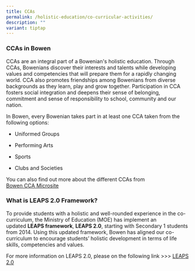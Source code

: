 ```yaml
---
title: CCAs
permalink: /holistic-education/co-curricular-activities/
description: ""
variant: tiptap
---
```

<h3>CCAs in Bowen</h3>
<p>CCAs are an integral part of a Bowenian's holistic education. Through
CCAs, Bowenians discover their interests and talents while developing values
and competencies that will prepare them for a rapidly changing world. CCA
also promotes friendships among Bowenians from diverse backgrounds as they
learn, play and grow together. Participation in CCA fosters social integration
and deepens their sense of belonging, commitment and sense of responsibility
to school, community and&nbsp;our nation.</p>
<p>In Bowen, every Bowenian takes part in at least one CCA taken from the
following options:</p>
<ul data-tight="true" class="tight">
<li>
<p>Uniformed Groups</p>
</li>
<li>
<p>Performing Arts</p>
</li>
<li>
<p>Sports</p>
</li>
<li>
<p>Clubs and Societies</p>
</li>
</ul>
<p>You can also find out more about the different CCAs from
<br><a href="https://sites.google.com/bws.edu.sg/bowen-cca-experience-2025/home" rel="noopener noreferrer nofollow" target="_blank">Bowen CCA Microsite</a>
</p>
<h3>What is LEAPS 2.0 Framework?</h3>
<p>To provide students with a holistic and well-rounded experience in the
co-curriculum, the Ministry of Education (MOE) has implement an updated&nbsp;<strong>LEAPS framework</strong>,&nbsp;<strong>LEAPS 2.0</strong>,
starting with Secondary 1 students from 2014. Using this updated framework,&nbsp;Bowen
has aligned our co-curriculum to encourage students’ holistic development
in terms of life skills, competencies and values.</p>
<p>For more information on LEAPS 2.0, please on the following link &gt;&gt;&gt;
<a href="https://www.moe.gov.sg/education-in-sg/our-programmes/cca/leaps2-0" rel="noopener noreferrer nofollow" target="_blank">LEAPS 2.0</a>
</p>